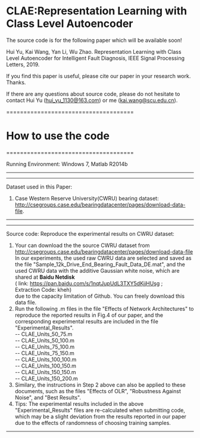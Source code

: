 # CLAE:Representation Learning with Class Level Autoencoder
The source code is for the following paper which will be available soon!

Hui Yu, Kai Wang, Yan Li, Wu Zhao. Representation Learning with Class Level Autoencoder for Intelligent Fault Diagnosis, IEEE Signal Processing Letters, 2019.

If you find this paper is useful, please cite our paper in your research work. Thanks.

If there are any questions about source code, please do not hesitate to contact Hui Yu (hui_yu_1130@163.com) or me (kai.wang@scu.edu.cn).



=====================================
# How to use the code                                    
=====================================

Running Environment: Windows 7, Matlab R2014b

-----------------------------------------------------
-----------------------------------------------------
Dataset used in this Paper: 
1. Case Western Reserve University(CWRU) bearing dataset:
   http://csegroups.case.edu/bearingdatacenter/pages/download-data-file.
   
-----------------------------------------------------
-----------------------------------------------------
Source code:
Reproduce the experimental results on CWRU dataset:
1. Your can download the the source CWRU dataset from  
   http://csegroups.case.edu/bearingdatacenter/pages/download-data-file <br>
   In our experiments, the used raw CWRU data are selected and saved as the file "Sample_12k_Drive_End_Bearing_Fault_Data_DE.mat", and the used CWRU data with the additive Gaussian white noise, which are shared at **Baidu  Netdisk** <br>( link: https://pan.baidu.com/s/1nqtJupUdL3TXY5dKjjHUsg ;<br> Extraction Code: kheh) <br>due to the capacity limitation of Github. You can freely download this data file.
2. Run the following .m files in the file "Effects of Network Architectures" to reproduce the reported results in Fig.4 of our paper, and the corresponding experimental results are included in the file "Experimental_Results". <br>
         -- CLAE_Units_50_75.m     <br>
         -- CLAE_Units_50_100.m     <br>
         -- CLAE_Units_75_100.m  <br>
         -- CLAE_Units_75_150.m      <br>
         -- CLAE_Units_100_100.m   <br>
         -- CLAE_Units_100_150.m  <br>
         -- CLAE_Units_150_150.m      <br>
         -- CLAE_Units_150_200.m   <br>
3. Similary, the instructions in  Step 2 above can also be applied to these documents, such as the files "Effects of OLR", "Robustness Against Noise", and "Best Results".
3. Tips: The experimental results included in the above "Experimental_Results" files are re-calculated when submitting code, which may be a slight deviation from the results reported in our paper due to the effects of randomness of choosing training samples.
-------------------------------------------------------


